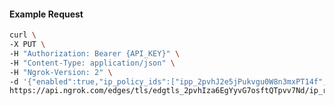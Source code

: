<!-- Code generated for API Clients. DO NOT EDIT. -->

#### Example Request

```bash
curl \
-X PUT \
-H "Authorization: Bearer {API_KEY}" \
-H "Content-Type: application/json" \
-H "Ngrok-Version: 2" \
-d '{"enabled":true,"ip_policy_ids":["ipp_2pvhJ2e5jPukvgu0W8n3mxPT14f","ipp_2pvhJ314AdlN42pk3SM8frMNiAa"]}' \
https://api.ngrok.com/edges/tls/edgtls_2pvhIza6EgYyvG7osftQTpvv7Nd/ip_restriction
```
